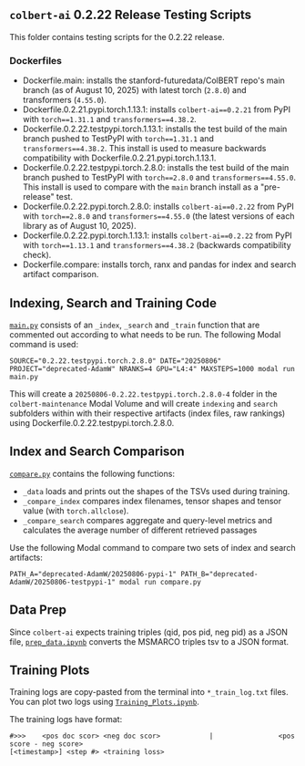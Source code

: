 ## `colbert-ai` 0.2.22 Release Testing Scripts

This folder contains testing scripts for the 0.2.22 release. 

### Dockerfiles

- Dockerfile.main: installs the stanford-futuredata/ColBERT repo's main branch (as of August 10, 2025) with latest torch (`2.8.0`) and transformers (`4.55.0`).
- Dockerfile.0.2.21.pypi.torch.1.13.1: installs `colbert-ai==0.2.21` from PyPI with `torch==1.31.1` and `transformers==4.38.2`.
- Dockerfile.0.2.22.testpypi.torch.1.13.1: installs the test build of the main branch pushed to TestPyPI with `torch==1.31.1` and `transformers==4.38.2`. This install is used to measure backwards compatibility with Dockerfile.0.2.21.pypi.torch.1.13.1.
- Dockerfile.0.2.22.testpypi.torch.2.8.0: installs the test build of the main branch pushed to TestPyPI with `torch==2.8.0` and `transformers==4.55.0`. This install is used to compare with the `main` branch install as a "pre-release" test.
- Dockerfile.0.2.22.pypi.torch.2.8.0: installs `colbert-ai==0.2.22` from PyPI with `torch==2.8.0` and `transformers==4.55.0` (the latest versions of each library as of August 10, 2025).
- Dockerfile.0.2.22.pypi.torch.1.13.1: installs `colbert-ai==0.2.22` from PyPI with `torch==1.13.1` and `transformers==4.38.2` (backwards compatibility check).
- Dockerfile.compare: installs torch, ranx and pandas for index and search artifact comparison.

## Indexing, Search and Training Code

[`main.py`](https://github.com/vishalbakshi/colbert-maintenance/blob/main/0.2.22/main.py) consists of an `_index`, `_search` and `_train` function that are commented out according to what needs to be run. The following Modal command is used:

```
SOURCE="0.2.22.testpypi.torch.2.8.0" DATE="20250806" PROJECT="deprecated-AdamW" NRANKS=4 GPU="L4:4" MAXSTEPS=1000 modal run main.py
```

This will create a `20250806-0.2.22.testpypi.torch.2.8.0-4` folder in the `colbert-maintenance` Modal Volume and will create `indexing` and `search` subfolders within with their respective artifacts (index files, raw rankings) using Dockerfile.0.2.22.testpypi.torch.2.8.0.

## Index and Search Comparison

[`compare.py`](https://github.com/vishalbakshi/colbert-maintenance/blob/main/0.2.22/compare.py) contains the following functions:

- `_data` loads and prints out the shapes of the TSVs used during training.
- `_compare_index` compares index filenames, tensor shapes and tensor value (with `torch.allclose`).
- `_compare_search` compares aggregate and query-level metrics and calculates the average number of different retrieved passages

Use the following Modal command to compare two sets of index and search artifacts:

```
PATH_A="deprecated-AdamW/20250806-pypi-1" PATH_B="deprecated-AdamW/20250806-testpypi-1" modal run compare.py
```

## Data Prep

Since `colbert-ai` expects training triples (qid, pos pid, neg pid) as a JSON file, [`prep_data.ipynb`](https://github.com/vishalbakshi/colbert-maintenance/blob/main/0.2.22/prep_data.ipynb) converts the MSMARCO triples tsv to a JSON format.

## Training Plots

Training logs are copy-pasted from the terminal into `*_train_log.txt` files. You can plot two logs using [`Training_Plots.ipynb`](https://github.com/vishalbakshi/colbert-maintenance/blob/main/0.2.22/Training_Plots.ipynb). 

The training logs have format:

```
#>>>    <pos doc scor> <neg doc scor>            |                <pos score - neg score>
[<timestamp>] <step #> <training loss>
```
